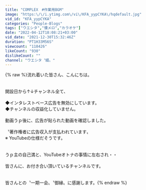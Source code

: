 ```yaml
---
title: "COMPLEX　#作業用BGM"
image: "https:\/\/i.ytimg.com\/vi\/KFA_yypCYKA\/hqdefault.jpg"
vid_id: "KFA_yypCYKA"
categories: "People-Blogs"
tags: ["ウエシタ","懐メロ","カラオケ"]
date: "2022-04-12T18:08:21+03:00"
vid_date: "2021-12-30T15:32:46Z"
duration: "PT1H33M56S"
viewcount: "118426"
likeCount: "930"
dislikeCount: ""
channel: "ウエシタ〝綴〟"
---
```

{% raw %}流れ着いた皆さん、こんにちは。<br /><br /><br />開設日から↑↓チャンネル全て、<br /><br />◆インタレストベース広告を無効にしています。<br />◆チャンネルの収益化していません。<br /><br />動画うｐ後に、広告が貼られた動画を確認しました。<br /><br />〝著作権者に広告収入が支払われています〟<br />※ YouTubeの仕様だそうです。<br /><br /><br />うｐ主の自己満と、YouTubeオトナの事情に左右され・・<br /><br />皆さんに、お付き合い頂いているチャンネルです。<br /><br /><br />皆さんとの〝一期一会〟〝御縁〟に感謝します。{% endraw %}

